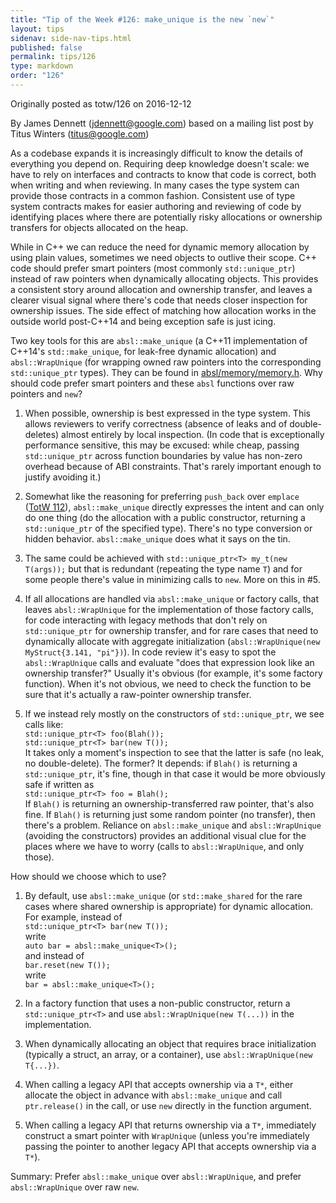 ```yaml
---
title: "Tip of the Week #126: make_unique is the new `new`"
layout: tips
sidenav: side-nav-tips.html
published: false
permalink: tips/126
type: markdown
order: "126"
---
```


Originally posted as totw/126 on 2016-12-12

By James Dennett (jdennett@google.com) based on a mailing list post by Titus
Winters (titus@google.com)

As a codebase expands it is increasingly difficult to know the details of
everything you depend on. Requiring deep knowledge doesn't scale: we have to
rely on interfaces and contracts to know that code is correct, both when writing
and when reviewing. In many cases the type system can provide those contracts in
a common fashion. Consistent use of type system contracts makes for easier
authoring and reviewing of code by identifying places where there are
potentially risky allocations or ownership transfers for objects allocated on
the heap.

While in C++ we can reduce the need for dynamic memory allocation by using plain
values, sometimes we need objects to outlive their scope. C++ code should prefer
smart pointers (most commonly `std::unique_ptr`) instead of raw pointers when
dynamically allocating objects. This provides a consistent story around
allocation and ownership transfer, and leaves a clearer visual signal where
there's code that needs closer inspection for ownership issues. The side effect
of matching how allocation works in the outside world post-C++14 and being
exception safe is just icing.

Two key tools for this are `absl::make_unique` (a C++11 implementation of
C++14's `std::make_unique`, for leak-free dynamic allocation) and
`absl::WrapUnique` (for wrapping owned raw pointers into the corresponding
`std::unique_ptr` types). They can be found in
[absl/memory/memory.h](https://github.com/abseil/abseil-cpp/blob/master/absl/memory/memory.h). Why
should code prefer smart pointers and these `absl` functions over raw pointers
and `new`?

1.  When possible, ownership is best expressed in the type system. This allows
    reviewers to verify correctness (absence of leaks and of double-deletes)
    almost entirely by local inspection. (In code that is exceptionally
    performance sensitive, this may be excused: while cheap, passing
    `std::unique_ptr` across function boundaries by value has non-zero overhead
    because of ABI constraints. That's rarely important enough to justify
    avoiding it.)

2.  Somewhat like the reasoning for preferring `push_back` over `emplace` ([TotW
    112](/tips/112)), `absl::make_unique` directly expresses the intent and can
    only do one thing (do the allocation with a public constructor, returning a
    `std::unique_ptr` of the specified type). There's no type conversion or
    hidden behavior. `absl::make_unique` does what it says on the tin.

3.  The same could be achieved with `std::unique_ptr<T> my_t(new T(args));` but
    that is redundant (repeating the type name `T`) and for some people there's
    value in minimizing calls to `new`. More on this in \#5.

4.  If all allocations are handled via `absl::make_unique` or factory calls,
    that leaves `absl::WrapUnique` for the implementation of those factory
    calls, for code interacting with legacy methods that don't rely on
    `std::unique_ptr` for ownership transfer, and for rare cases that need to
    dynamically allocate with aggregate initialization (`absl::WrapUnique(new
    MyStruct{3.141, "pi"})`). In code review it's easy to spot the
    `absl::WrapUnique` calls and evaluate "does that expression look like an
    ownership transfer?" Usually it's obvious (for example, it's some factory
    function). When it's not obvious, we need to check the function to be sure
    that it's actually a raw-pointer ownership transfer.

5.  If we instead rely mostly on the constructors of `std::unique_ptr`, we see
    calls like: \
    `std::unique_ptr<T> foo(Blah());` \
    `std::unique_ptr<T> bar(new T());` \
    It takes only a moment's inspection to see that the latter is safe (no leak,
    no double-delete). The former? It depends: if `Blah()` is returning a
    `std::unique_ptr`, it's fine, though in that case it would be more obviously
    safe if written as \
    `std::unique_ptr<T> foo = Blah();` \
    If `Blah()` is returning an ownership-transferred raw pointer, that's also
    fine. If `Blah()` is returning just some random pointer (no transfer), then
    there's a problem. Reliance on `absl::make_unique` and `absl::WrapUnique`
    (avoiding the constructors) provides an additional visual clue for the
    places where we have to worry (calls to `absl::WrapUnique`, and only those).

How should we choose which to use?

1.  By default, use `absl::make_unique` (or `std::make_shared` for the rare
    cases where shared ownership is appropriate) for dynamic allocation. For
    example, instead of \
    `std::unique_ptr<T> bar(new T());` \
    write \
    `auto bar = absl::make_unique<T>();` \
    and instead of \
    `bar.reset(new T());` \
    write \
    `bar = absl::make_unique<T>();`

2.  In a factory function that uses a non-public constructor, return a
    `std::unique_ptr<T>` and use `absl::WrapUnique(new T(...))` in the
    implementation.

3.  When dynamically allocating an object that requires brace initialization
    (typically a struct, an array, or a container), use `absl::WrapUnique(new
    T{...})`.

4.  When calling a legacy API that accepts ownership via a `T*`, either allocate
    the object in advance with `absl::make_unique` and call `ptr.release()` in
    the call, or use `new` directly in the function argument.

5.  When calling a legacy API that returns ownership via a `T*`, immediately
    construct a smart pointer with `WrapUnique` (unless you're immediately
    passing the pointer to another legacy API that accepts ownership via a
    `T*`).

Summary: Prefer `absl::make_unique` over `absl::WrapUnique`, and prefer
`absl::WrapUnique` over raw `new`.
